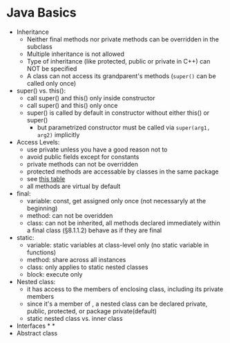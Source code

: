 Java Basics
===

* Inheritance
  * Neither final methods nor private methods can be overridden in the subclass
  * Multiple inheritance is not allowed 
  * Type of inheritance (like protected, public or private in C++) can NOT be specified
  * A class can not access its grandparent's methods (`super()` can be called only once)
* super() vs. this():
  * call super() and this() only inside constructor 
  * call super() and this() only once
  * super() is called by default in constructor without either this() or super()
    * but parametrized constructor must be called via `super(arg1, arg2)` implicitly 
* Access Levels:
  * use private unless you have a good reason not to
  * avoid public fields except for constants
  * private methods can not be overridden
  * protected methods are accessable by classes in the same package
  * see [this table](https://docs.oracle.com/javase/tutorial/java/javaOO/accesscontrol.html)
  * all methods are virtual by default
* final:
  * variable: const, get assigned only once (not necessaryly at the beginning)
  * method: can not be overidden
  * class: can not be inherited, all methods declared immediately within a final class (§8.1.1.2) behave as if they are final
* static:
  * variable: static variables at class-level only (no static variable in functions)
  * method: share across all instances
  * class: only applies to static nested classes
  * block: execute only
* Nested class: 
  * it has access to the members of enclosing class, including its private members
  * since it's a member of , a nested class can be declared private, public, protected, or package private(default)
  * static nested class vs. inner class  
* Interfaces
  * 
  *
* Abstract class
